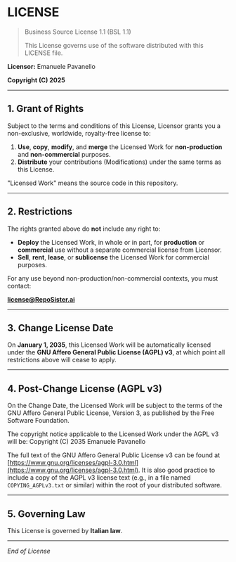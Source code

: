 # LICENSE

> Business Source License 1.1 (BSL 1.1)
>
> This License governs use of the software distributed with this LICENSE file.

**Licensor:** Emanuele Pavanello

**Copyright (C) 2025**

---

## 1. Grant of Rights

Subject to the terms and conditions of this License, Licensor grants you a non-exclusive, worldwide, royalty-free license to:

1. **Use**, **copy**, **modify**, and **merge** the Licensed Work for **non-production** and **non-commercial** purposes.
2. **Distribute** your contributions (Modifications) under the same terms as this License.

"Licensed Work" means the source code in this repository.

---

## 2. Restrictions

The rights granted above do **not** include any right to:

- **Deploy** the Licensed Work, in whole or in part, for **production** or **commercial** use without a separate commercial license from Licensor.
- **Sell**, **rent**, **lease**, or **sublicense** the Licensed Work for commercial purposes.

For any use beyond non-production/non-commercial contexts, you must contact:

**[license@RepoSister.ai](mailto:license@RepoSister.ai)**

---

## 3. Change License Date

On **January 1, 2035**, this Licensed Work will be automatically licensed under the **GNU Affero General Public License (AGPL) v3**, at which point all restrictions above will cease to apply.

---

## 4. Post-Change License (AGPL v3)

On the Change Date, the Licensed Work will be subject to the terms of the GNU Affero General Public License, Version 3, as published by the Free Software Foundation.

The copyright notice applicable to the Licensed Work under the AGPL v3 will be:
Copyright (C) 2035 Emanuele Pavanello

The full text of the GNU Affero General Public License v3 can be found at [https://www.gnu.org/licenses/agpl-3.0.html](https://www.gnu.org/licenses/agpl-3.0.html).
It is also good practice to include a copy of the AGPL v3 license text (e.g., in a file named `COPYING_AGPLv3.txt` or similar) within the root of your distributed software.

---

## 5. Governing Law

This License is governed by **Italian law**.

---

_End of License_
